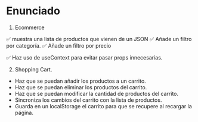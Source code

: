 # Enunciado

1. Ecommerce

✅ muestra una lista de productos que vienen de un JSON
✅ Añade un filtro por categoría.
✅ Añade un filtro por precio

✅ Haz uso de useContext para evitar pasar props innecesarias.

2. Shopping Cart.

- Haz que se puedan añadir los productos a un carrito.
- Haz que se puedan eliminar los productos del carrito.
- Haz que se puedan modificar la cantidad de productos del carrito.
- Sincroniza los cambios del carrito con la lista de productos.
- Guarda en un localStorage el carrito para que se recupere al recargar la página.